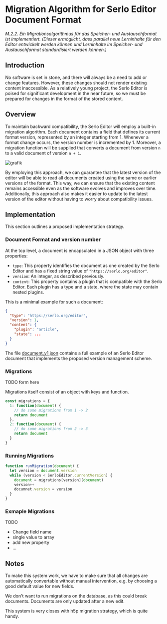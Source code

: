 # Migration Algorithm for Serlo Editor Document Format

*M.2.2. Ein Migrationsalgorithmus für das Speicher- und Austauschformat ist implementiert. (Dieser ermöglicht, dass parallel neue Lerninhalte für den Editor entwickelt werden können und Lerninhalte im Speicher- und Austauschformat standardisiert werden können.)*

## Introduction

No software is set in stone, and there will always be a need to add or change features. However, these changes should not render existing content inaccessible. As a relatively young project, the Serlo Editor is poised for significant development in the near future, so we must be prepared for changes in the format of the stored content.

## Overview

To maintain backward compatibility, the Serlo Editor will employ a built-in migration algorithm. Each document contains a field that defines its current format version, represented by an integer starting from 1. Whenever a format change occurs, the version number is incremented by 1. Moreover, a migration function will be supplied that converts a document from version `n` to a valid document of version `n + 1`.

![grafik](https://user-images.githubusercontent.com/13507950/217207637-208e27cf-e7c5-4ee9-ac12-dc7055ce9743.png)

By employing this approach, we can guarantee that the latest version of the editor will be able to read all documents created using the same or earlier versions of the format. This way, we can ensure that the existing content remains accessible even as the software evolves and improves over time. Additionally, this approach also makes it easier to update to the latest version of the editor without having to worry about compatibility issues.

## Implementation

This section outlines a proposed implementation strategy.

### Document Format and version number

At the top level, a document is encapsulated in a JSON object with three properties:

- `type`: This property identifies the document as one created by the Serlo Editor and has a fixed string value of `"https://serlo.org/editor"`.
- `version`: An integer, as described previously.
- `content`: This property contains a plugin that is compatible with the Serlo Editor. Each plugin has a type and a state, where the state may contain nested plugins.

This is a minimal example for such a document:

```json
{
  "type": "https://serlo.org/editor",
  "version": 1,
  "content": {
    "plugin": "article",
    "state": ...
  }
}
```

The file [document_v1.json](https://github.com/serlo/lenabi-migration-algorithm/blob/49599f2d33d087200b9006b3d45e61d610b13e32/document_v1.json) contains a full example of an Serlo Editor document that implements the proposed version management scheme.


### Migrations

TODO form here

Migrations itself consist of an object with keys and function.

```js
const migrations = {
  1: function(document) {
    // do some migrations from 1 -> 2
    return document
  },
  2: function(document) {
    // do some migrations from 2 -> 3
    return document
  }
}
```

### Running Migrations

```js
function runMigration(document) {
  let version = document.version
  while (version < SerloEditor.currentVersion) {
    document = migrations[version](document)
    version++
    documnet.version = version
  }
}
```

### Exmaple Migrations

TODO

- Change field name
- single value to array
- add new property
- ...

## Notes

To make this system work, we have to make sure that all changes are automatically convertable without manual intervention, e.g. by choosing a good default value for new fields.

We don't want to run migrations on the database, as this could break documents. Documents are only updated after a new edit.

This system is very closes with h5p migration strategy, which is quite handy.
